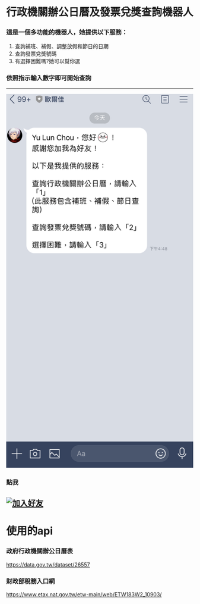 # 行政機關辦公日曆及發票兌獎查詢機器人 #
### 這是一個多功能的機器人，她提供以下服務：
1.  查詢補班、補假、調整放假和節日的日期
2.  查詢發票兌獎號碼
3.  有選擇困難嗎?她可以幫你選 
### 依照指示輸入數字即可開始查詢
---
![Alt text](line.png)
### 點我
<a href="https://lin.ee/19sd1JCmM"><img src="https://scdn.line-apps.com/n/line_add_friends/btn/zh-Hant.png" alt="加入好友" height="36" border="0"></a>
---

# 使用的api
### 政府行政機關辦公日曆表
https://data.gov.tw/dataset/26557
### 財政部稅務入口網
https://www.etax.nat.gov.tw/etw-main/web/ETW183W2_10903/
